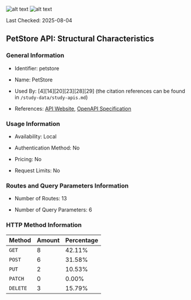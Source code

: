 ![alt text](https://img.shields.io/badge/OpenAPI_Specification-Valid-brightgreen.svg) ![alt text](https://img.shields.io/badge/Server_URL-Local-green.svg)

Last Checked: 2025-08-04

## PetStore API: Structural Characteristics

### General Information

- Identifier: petstore

- Name: PetStore

- Used By: [4][14][20][23][28][29] (the citation references can be found in `/study-data/study-apis.md`)

- References: [API Website](https://github.com/swagger-api/swagger-petstore), [OpenAPI Specification](https://petstore3.swagger.io/api/v3/openapi.json)

### Usage Information

- Availability: Local

- Authentication Method: No

- Pricing: No

- Request Limits: No

### Routes and Query Parameters Information

- Number of Routes: 13

- Number of Query Parameters: 6

### HTTP Method Information

| Method | Amount | Percentage |
|--------|--------|------------|
| `GET` | 8 | 42.11% |
| `POST` | 6 | 31.58% |
| `PUT` | 2 | 10.53% |
| `PATCH` | 0 | 0.00% |
| `DELETE` | 3 | 15.79% |
